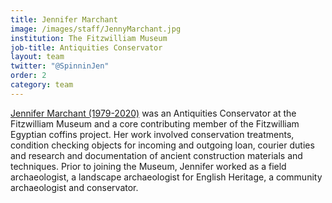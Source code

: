 ```yaml
---
title: Jennifer Marchant
image: /images/staff/JennyMarchant.jpg
institution: The Fitzwilliam Museum
job-title: Antiquities Conservator
layout: team
twitter: "@SpinninJen"
order: 2
category: team
---
```

[Jennifer Marchant (1979-2020)](https://www.fitzmuseum.cam.ac.uk/news/jennifer-marchant-december-1979-–-june-2020) was an Antiquities Conservator at the Fitzwilliam Museum and a core contributing member of the Fitzwilliam Egyptian coffins project. Her work involved conservation treatments, condition checking objects for incoming and outgoing loan, courier duties and research and documentation of ancient construction materials and techniques. Prior to joining the Museum, Jennifer worked as a field archaeologist, a landscape archaeologist for English Heritage, a community archaeologist and conservator.
